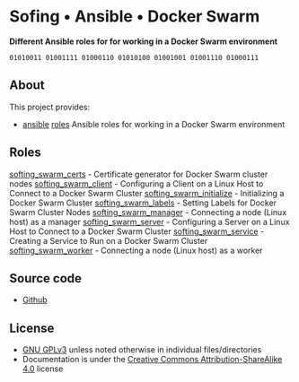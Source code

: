 # Sofing • Ansible • Docker Swarm

**Different Ansible roles for for working in a Docker Swarm environment**

```
01010011 01001111 01000110 01010100 01001001 01001110 01000111 
```

## About

This project provides:

- [ansible](https://en.wikipedia.org/wiki/Ansible_%28software%29) [roles](#roles) Ansible roles for working in a Docker Swarm environment

## Roles

[softing_swarm_certs](roles%2Fsofting_swarm_certs) - Certificate generator for Docker Swarm cluster nodes
[softing_swarm_client](roles%2Fsofting_swarm_client) - Configuring a Client on a Linux Host to Connect to a Docker Swarm Cluster
[softing_swarm_initialize](roles%2Fsofting_swarm_initialize) - Initializing a Docker Swarm Cluster
[softing_swarm_labels](roles%2Fsofting_swarm_labels) - Setting Labels for Docker Swarm Cluster Nodes
[softing_swarm_manager](roles%2Fsofting_swarm_manager) - Connecting a node (Linux host) as a manager 
[softing_swarm_server](roles%2Fsofting_swarm_server) - Configuring a Server on a Linux Host to Connect to a Docker Swarm Cluster
[softing_swarm_service](roles%2Fsofting_swarm_service) - Creating a Service to Run on a Docker Swarm Cluster 
[softing_swarm_worker](roles%2Fsofting_swarm_worker) - Connecting a node (Linux host) as a worker

## Source code

- [Github](https://github.com/softing/ansible-linux)

## License

- [GNU GPLv3](https://github.com/softing/ansible-linux/blob/main/LICENSE) unless noted otherwise in individual files/directories
- Documentation is under the [Creative Commons Attribution-ShareAlike 4.0](https://creativecommons.org/licenses/by-sa/4.0/) license

